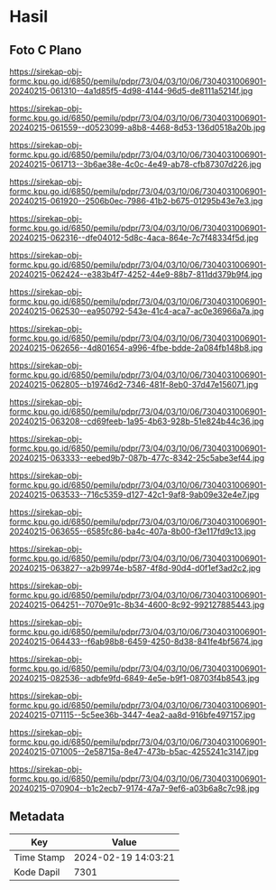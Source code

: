 # Hasil

## Foto C Plano

https://sirekap-obj-formc.kpu.go.id/6850/pemilu/pdpr/73/04/03/10/06/7304031006901-20240215-061310--4a1d85f5-4d98-4144-96d5-de8111a5214f.jpg

https://sirekap-obj-formc.kpu.go.id/6850/pemilu/pdpr/73/04/03/10/06/7304031006901-20240215-061559--d0523099-a8b8-4468-8d53-136d0518a20b.jpg

https://sirekap-obj-formc.kpu.go.id/6850/pemilu/pdpr/73/04/03/10/06/7304031006901-20240215-061713--3b6ae38e-4c0c-4e49-ab78-cfb87307d226.jpg

https://sirekap-obj-formc.kpu.go.id/6850/pemilu/pdpr/73/04/03/10/06/7304031006901-20240215-061920--2506b0ec-7986-41b2-b675-01295b43e7e3.jpg

https://sirekap-obj-formc.kpu.go.id/6850/pemilu/pdpr/73/04/03/10/06/7304031006901-20240215-062316--dfe04012-5d8c-4aca-864e-7c7f48334f5d.jpg

https://sirekap-obj-formc.kpu.go.id/6850/pemilu/pdpr/73/04/03/10/06/7304031006901-20240215-062424--e383b4f7-4252-44e9-88b7-811dd379b9f4.jpg

https://sirekap-obj-formc.kpu.go.id/6850/pemilu/pdpr/73/04/03/10/06/7304031006901-20240215-062530--ea950792-543e-41c4-aca7-ac0e36966a7a.jpg

https://sirekap-obj-formc.kpu.go.id/6850/pemilu/pdpr/73/04/03/10/06/7304031006901-20240215-062656--4d801654-a996-4fbe-bdde-2a084fb148b8.jpg

https://sirekap-obj-formc.kpu.go.id/6850/pemilu/pdpr/73/04/03/10/06/7304031006901-20240215-062805--b19746d2-7346-481f-8eb0-37d47e156071.jpg

https://sirekap-obj-formc.kpu.go.id/6850/pemilu/pdpr/73/04/03/10/06/7304031006901-20240215-063208--cd69feeb-1a95-4b63-928b-51e824b44c36.jpg

https://sirekap-obj-formc.kpu.go.id/6850/pemilu/pdpr/73/04/03/10/06/7304031006901-20240215-063333--eebed9b7-087b-477c-8342-25c5abe3ef44.jpg

https://sirekap-obj-formc.kpu.go.id/6850/pemilu/pdpr/73/04/03/10/06/7304031006901-20240215-063533--716c5359-d127-42c1-9af8-9ab09e32e4e7.jpg

https://sirekap-obj-formc.kpu.go.id/6850/pemilu/pdpr/73/04/03/10/06/7304031006901-20240215-063655--6585fc86-ba4c-407a-8b00-f3e117fd9c13.jpg

https://sirekap-obj-formc.kpu.go.id/6850/pemilu/pdpr/73/04/03/10/06/7304031006901-20240215-063827--a2b9974e-b587-4f8d-90d4-d0f1ef3ad2c2.jpg

https://sirekap-obj-formc.kpu.go.id/6850/pemilu/pdpr/73/04/03/10/06/7304031006901-20240215-064251--7070e91c-8b34-4600-8c92-992127885443.jpg

https://sirekap-obj-formc.kpu.go.id/6850/pemilu/pdpr/73/04/03/10/06/7304031006901-20240215-064433--f6ab98b8-6459-4250-8d38-841fe4bf5674.jpg

https://sirekap-obj-formc.kpu.go.id/6850/pemilu/pdpr/73/04/03/10/06/7304031006901-20240215-082536--adbfe9fd-6849-4e5e-b9f1-08703f4b8543.jpg

https://sirekap-obj-formc.kpu.go.id/6850/pemilu/pdpr/73/04/03/10/06/7304031006901-20240215-071115--5c5ee36b-3447-4ea2-aa8d-916bfe497157.jpg

https://sirekap-obj-formc.kpu.go.id/6850/pemilu/pdpr/73/04/03/10/06/7304031006901-20240215-071005--2e58715a-8e47-473b-b5ac-4255241c3147.jpg

https://sirekap-obj-formc.kpu.go.id/6850/pemilu/pdpr/73/04/03/10/06/7304031006901-20240215-070904--b1c2ecb7-9174-47a7-9ef6-a03b6a8c7c98.jpg


## Metadata

| Key        | Value               |
| ---------- | ------------------- |
| Time Stamp | 2024-02-19 14:03:21 |
| Kode Dapil | 7301                |



